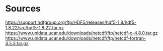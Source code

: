 
# Sources 

https://support.hdfgroup.org/ftp/HDF5/releases/hdf5-1.8/hdf5-1.8.22/src/hdf5-1.8.22.tar.gz
https://www.unidata.ucar.edu/downloads/netcdf/ftp/netcdf-c-4.8.0.tar.gz
https://www.unidata.ucar.edu/downloads/netcdf/ftp/netcdf-fortran-4.5.3.tar.gz
